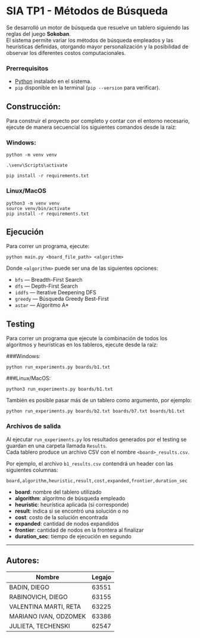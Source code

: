 
# SIA TP1 - Métodos de Búsqueda

Se desarrolló un motor de búsqueda que resuelve un tablero siguiendo las reglas del juego **Sokoban**.  
El sistema permite variar los métodos de búsqueda empleados y las heurísticas definidas, otorgando mayor personalización y la posibilidad de observar los diferentes costos computacionales.

### Prerrequisitos
- [Python](https://www.python.org/downloads/) instalado en el sistema.
- `pip` disponible en la terminal (`pip --version` para verificar).

## Construcción:

Para construir el proyecto por completo y contar con el entorno necesario, ejecute de manera secuencial los siguientes comandos desde la raiz:

### Windows:

    python -m venv venv

    .\venv\Scripts\activate

    pip install -r requirements.txt

### Linux/MacOS

    python3 -m venv venv
    source venv/bin/activate
    pip install -r requirements.txt
    

## Ejecución

Para correr un programa, ejecute:

    python main.py <board_file_path> <algorithm>

Donde `<algorithm>` puede ser una de las siguientes opciones:

- `bfs` — Breadth-First Search
- `dfs` — Depth-First Search
- `iddfs` — Iterative Deepening DFS
- `greedy` — Búsqueda Greedy Best-First
- `astar` — Algoritmo A*


## Testing

Para correr un programa que ejecute la combinación de todos los algoritmos y heurísticas en los tableros, ejecute desde la raíz:

###Windows:

    python run_experiments.py boards/b1.txt

###Linux/MacOS:

    python3 run_experiments.py boards/b1.txt
    
También es posible pasar más de un tablero como argumento, por ejemplo:

    python run_experiments.py boards/b2.txt boards/b7.txt boards/b1.txt

### Archivos de salida

Al ejecutar `run_experiments.py` los resultados generados por el testing se guardan en una carpeta llamada `Results`.  
Cada tablero produce un archivo CSV con el nombre `<board>_results.csv`.  

Por ejemplo, el archivo `b1_results.csv` contendrá un header con las siguientes columnas:

    board,algorithm,heuristic,result,cost,expanded,frontier,duration_sec

- **board**: nombre del tablero utilizado
- **algorithm**: algoritmo de búsqueda empleado
- **heuristic**: heurística aplicada (si corresponde)
- **result**: indica si se encontró una solución o no
- **cost**: costo de la solución encontrada
- **expanded**: cantidad de nodos expandidos
- **frontier**: cantidad de nodos en la frontera al finalizar
- **duration_sec**: tiempo de ejecución en segundo

---

## Autores:

| Nombre | Legajo |
| ------ | ------ |
| BADIN, DIEGO | 63551 |
| RABINOVICH, DIEGO | 63155 |
| VALENTINA MARTI, RETA | 63225 |
| MARIANO IVAN, ODZOMEK | 63386
| JULIETA, TECHENSKI | 62547 |


